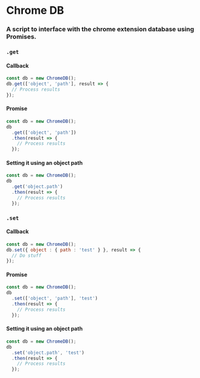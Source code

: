 # Chrome DB

### A script to interface with the chrome extension database using Promises.

### `.get`

#### Callback

```javascript
const db = new ChromeDB();
db.get(['object', 'path'], result => {
  // Process results
});
```

#### Promise

```javascript
const db = new ChromeDB();
db
  .get(['object', 'path'])
  .then(result => {
    // Process results
  });
```

#### Setting it using an object path

```javascript
const db = new ChromeDB();
db
  .get('object.path')
  .then(result => {
    // Process results
  });
```

### `.set`

#### Callback

```javascript
const db = new ChromeDB();
db.set({ object : { path : 'test' } }, result => {
  // Do stuff
});
```

#### Promise

```javascript
const db = new ChromeDB();
db
  .set(['object', 'path'], 'test')
  .then(result => {
    // Process results
  });
```

#### Setting it using an object path

```javascript
const db = new ChromeDB();
db
  .set('object.path', 'test')
  .then(result => {
    // Process results
  });
```